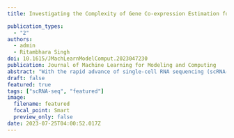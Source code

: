```yaml
---
title: Investigating the Complexity of Gene Co-expression Estimation for Single-cell Data

publication_types:
  - "2"
authors:
  - admin
  - Ritambhara Singh
doi: 10.1615/JMachLearnModelComput.2023047230
publication: Journal of Machine Learning for Modeling and Computing
abstract: "With the rapid advance of single-cell RNA sequencing (scRNA-seq) technology, understanding biological processes at a more refined single-cell level is becoming possible. Gene co-expression estimation is an essential step in this direction. It can annotate functionalities of unknown genes or construct the basis of gene regulatory network inference. This study thoroughly tests the existing gene co-expression estimation methods on simulation datasets with known ground truth co-expression networks. We generate these novel datasets using two simulation processes that use the parameters learned from the experimental data. We demonstrate that these simulations better capture the underlying properties of the real-world single-cell datasets than previously tested simulations for the task. Our performance results on tens of simulated and eight experimental datasets show that all methods produce estimations with a high false discovery rate potentially caused by high-sparsity levels in the data. Finally, we find that commonly used pre-processing approaches, such as normalization and imputation, do not improve the co-expression estimation. Overall, our benchmark setup contributes to the co-expression estimator development, and our study provides valuable insights for the community of single-cell data analyses."
draft: false
featured: true
tags: ["scRNA-seq", "featured"]
image:
  filename: featured
  focal_point: Smart
  preview_only: false
date: 2023-07-25T04:00:52.017Z
---
```

